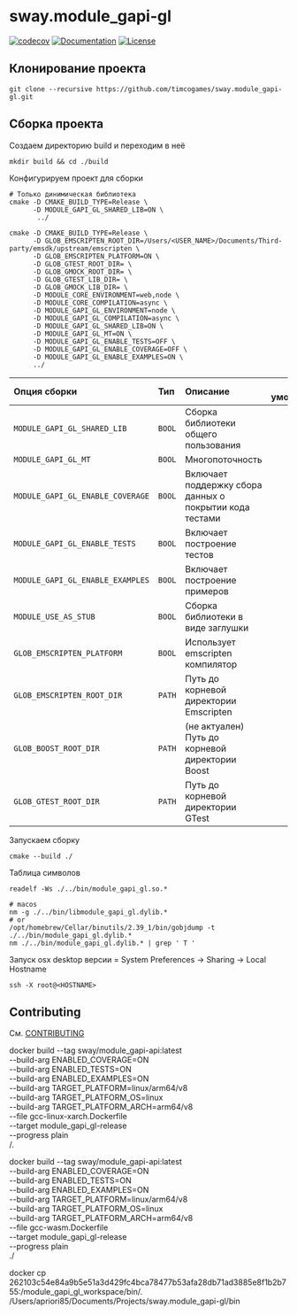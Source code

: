 # sway.module_gapi-gl

[![codecov][codecov-svg]][codecov-url] [![Documentation][codedocs-svg]][codedocs-url] [![License][license-svg]][license-url]

## Клонирование проекта

```console
git clone --recursive https://github.com/timcogames/sway.module_gapi-gl.git
```

## Сборка проекта

Создаем директорию build и переходим в неё

```console
mkdir build && cd ./build
```

Конфигурируем проект для сборки

```console
# Только динимическая библиотека
cmake -D CMAKE_BUILD_TYPE=Release \
      -D MODULE_GAPI_GL_SHARED_LIB=ON \
       ../

cmake -D CMAKE_BUILD_TYPE=Release \
      -D GLOB_EMSCRIPTEN_ROOT_DIR=/Users/<USER_NAME>/Documents/Third-party/emsdk/upstream/emscripten \
      -D GLOB_EMSCRIPTEN_PLATFORM=ON \
      -D GLOB_GTEST_ROOT_DIR= \
      -D GLOB_GMOCK_ROOT_DIR= \
      -D GLOB_GTEST_LIB_DIR= \
      -D GLOB_GMOCK_LIB_DIR= \
      -D MODULE_CORE_ENVIRONMENT=web,node \
      -D MODULE_CORE_COMPILATION=async \
      -D MODULE_GAPI_GL_ENVIRONMENT=node \
      -D MODULE_GAPI_GL_COMPILATION=async \
      -D MODULE_GAPI_GL_SHARED_LIB=ON \
      -D MODULE_GAPI_GL_MT=ON \
      -D MODULE_GAPI_GL_ENABLE_TESTS=OFF \
      -D MODULE_GAPI_GL_ENABLE_COVERAGE=OFF \
      -D MODULE_GAPI_GL_ENABLE_EXAMPLES=ON \
      ../
```

Опция сборки | Тип | Описание | По умолчанию
:---|:---|:---|:---:
`MODULE_GAPI_GL_SHARED_LIB` | `BOOL` | Сборка библиотеки общего пользования | `OFF`
`MODULE_GAPI_GL_MT` | `BOOL` | Многопоточность | `OFF`
`MODULE_GAPI_GL_ENABLE_COVERAGE` | `BOOL` | Включает поддержку сбора данных о покрытии кода тестами | `OFF`
`MODULE_GAPI_GL_ENABLE_TESTS` | `BOOL` | Включает построение тестов | `OFF`
`MODULE_GAPI_GL_ENABLE_EXAMPLES` | `BOOL` | Включает построение примеров | `OFF`
`MODULE_USE_AS_STUB` | `BOOL` | Сборка библиотеки в виде заглушки | `OFF`
`GLOB_EMSCRIPTEN_PLATFORM` | `BOOL` | Использует emscripten компилятор | `OFF`
`GLOB_EMSCRIPTEN_ROOT_DIR` | `PATH` | Путь до корневой директории Emscripten | `OFF`
`GLOB_BOOST_ROOT_DIR` | `PATH` | (не актуален) Путь до корневой директории Boost | `OFF`
`GLOB_GTEST_ROOT_DIR` | `PATH` | Путь до корневой директории GTest | `OFF`

Запускаем сборку

```console
cmake --build ./
```

Таблица символов

```console
readelf -Ws ./../bin/module_gapi_gl.so.*

# macos
nm -g ./../bin/libmodule_gapi_gl.dylib.*
# or
/opt/homebrew/Cellar/binutils/2.39_1/bin/gobjdump -t ./../bin/module_gapi_gl.dylib.*
nm ./../bin/module_gapi_gl.dylib.* | grep ' T '
```

Запуск osx desktop версии
<HOSTNAME> = System Preferences -> Sharing -> Local Hostname

```console
ssh -X root@<HOSTNAME>
```

## Contributing

См. [CONTRIBUTING](./github/CONTRIBUTING.md)

[codecov-svg]: https://codecov.io/gh/timcogames/sway.module_gapi-gl/branch/master/graph/badge.svg
[codecov-url]: https://codecov.io/gh/timcogames/sway.module_gapi-gl
[codedocs-svg]: https://codedocs.xyz/timcogames/sway.module_gapi-gl.svg
[codedocs-url]: https://codedocs.xyz/timcogames/sway.module_gapi-gl/
[license-svg]: https://img.shields.io/github/license/mashape/apistatus.svg
[license-url]: LICENSE

docker build --tag sway/module_gapi-api:latest \
             --build-arg ENABLED_COVERAGE=ON \
             --build-arg ENABLED_TESTS=ON \
             --build-arg ENABLED_EXAMPLES=ON \
             --build-arg TARGET_PLATFORM=linux/arm64/v8 \
             --build-arg TARGET_PLATFORM_OS=linux \
             --build-arg TARGET_PLATFORM_ARCH=arm64/v8 \
             --file gcc-linux-xarch.Dockerfile \
             --target module_gapi_gl-release \
             --progress plain \
             /.

docker build --tag sway/module_gapi-api:latest \
             --build-arg ENABLED_COVERAGE=ON \
             --build-arg ENABLED_TESTS=ON \
             --build-arg ENABLED_EXAMPLES=ON \
             --build-arg TARGET_PLATFORM=linux/arm64/v8 \
             --build-arg TARGET_PLATFORM_OS=linux \
             --build-arg TARGET_PLATFORM_ARCH=arm64/v8 \
             --file gcc-wasm.Dockerfile \
             --target module_gapi_gl-release \
             --progress plain \
             ./

docker cp 262103c54e84a9b5e51a3d429fc4bca78477b53afa28db71ad3885e8f1b2b755:/module_gapi_gl_workspace/bin/. /Users/apriori85/Documents/Projects/sway.module_gapi-gl/bin


